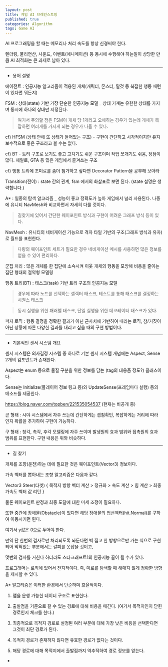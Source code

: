 ```yaml
---
layout: post
title: 게임 AI 브레인스토밍
published: true
categories: Algorithm
tags: Game AI
---
```


AI 프로그래밍을 할 때는 메모리나 처리 속도를 항상 신경써야 한다.

렌더링, 물리연산, 사운드, 이벤트(애니메이션) 등 동시에 수행해야 하는일이 상당한 만큼 AI 최적화는 큰 과제로 남아 있다.

 - - - 

 - 용어 설명 

에이전트 : 인공지능 알고리즘이 적용된 개체(캐릭터, 몬스터, 탈것 등 복잡한 행동 패턴이 있다면 뭐든지)

FSM : 상태(state) 기반 가장 단순한 인공지능 모델 _ 상태 기계는 유한한 상태를 가지며 동시에 하나의 상태만 지정된다.

 > 여기서 주의할 점은 FSM이 개체 당 1개라고 오해하는 경우가 있는데 개체가 복잡하면 여러개를 가지게 되는 경우가 나올 수 있다.
 
 cf) HFSM (상태 안에 또 상태가 들어있는 구조) - 구현이 간단하고 시각적이지만 유지보수적으로 좋은 구조라고 볼 수는 없다.
 
 cf) BT - 트리 구조로 보기도 좋고 고치기도 쉬운 구조이며 작업 쪼개기도 쉬움, 장점이 많다. 헤일로, GTA 등 많은 게임에서 즐겨쓰는 구조
 
 cf) 행통 트리에 조미료를 좀더 첨가하고 싶다면 Decorator Pattern을 공부해 보아라
 
Transition(전이) : state 간의 관계, fsm 에서의 화살표로 보면 된다. (state 설명은 생략합니다.)

A* : 일종의 탐색 알고리즘 _ 성능이 좋고 정확도가 높아 게임에서 널리 사용된다. 나중에 유니티 NavMesh와 비교하면서 자세히 다룰 것이다.

> 길찾기에 있어서 간단한 웨이포인트 방식과 구현이 어려운 그래프 방식 등이 있다.

NavMesh : 유니티의 네비게이션 기능으로 격자 타일 기반의 구조(그래프 방식과 유자)로 월드를 표현한다. 
 > 다량의 웨이포인트 세트가 필요한 경우 네비게이션 메시를 사용하면 많은 정보를 얻을 수 있어 편리하다.

군집 처리 : 많은 개체를 한 집단에 소속시켜 이웃 개체의 행동을 모방해 비용을 줄이는 집단 형태의 절약형 모델링

행동 트리(BT) : 태스크(task) 기반 트리 구조의 인공지능 모델

> 경우에 따라 노드를 선택하는 셀렉터 태스크, 테스트를 통해 태스크를 결정하는 시퀀스 태스크

> 동시 실행을 위한 패러렐 태스크, 단일 실행을 위한 데코레이터 태스크가 있다.

퍼지 로직 : 행동 결정을 정확한 결과가 아닌 근사치에 기반하여 내리는 로직, 참/거짓이 아닌 상황에 따른 다양한 결과를 내리고 싶을 때의 구현 방법이다.

 - - -
 
 - 기본적인 센서 시스템 개요

센서 시스템은 의사결정 시스템 중 하나로 기본 센서 시스템 개념에는 Aspect, Sense 2개의 컴포넌트가 존재한다.

Aspect는 enum 등으로 물질 구분을 위한 정보를 담는 (tag의 대용품 정도?) 클래스이다.

Sense는 Initialize(플레이어 정보 링크 등)와 UpdateSense(프레임마다 실행) 등의 메소드를 제공한다.

https://blog.naver.com/topben/221535054537 (현재는 비공개 중)

콘 형태 : 시야 시스템에서 자주 쓰는데 간단하게는 겹침확인, 복잡하게는 거리에 따라 인지 확률을 추가하여 구현이 가능하다.

구 형태 : 청각, 촉각, 후각 모델링에 자주 쓰이며 발생원의 효과 범위와 접촉원의 효과 범위를 표현한다. 구현 내용은 위와 비슷하다.

 - - - 
 
 - 길 찾기
 
 개체를 조향(운전)하는 데에 필요한 것은 웨이포인트(Vector3) 정보이다.
 
 가속 벡터를 뽑아내는 조향 알고리즘은 다음과 같다.
 
 Vector3 Steer(타겟) { 목적지 방향 벡터 계산 > 정규화 > 속도 계산 > 힘 계산 > 최종 가속도 벡터 값 리턴 }
 
 물론 웨이포인트 판정과 최종 도달에 대한 미세 조정이 필요하다.
 
 또한 중간에 장애물(Obstacle)이 있다면 해당 장애물의 법선벡터(hit.Normal)를 구하여 이동시키면 된다.
 
 여기서 y값은 0으로 두어야 한다.

 만약 단 한번의 검사로만 처리되도록 놔둔다면 벽 집고 한 방향으로만 가는 식으로 구현되어 막혀있는 부분에서는 갈피를 못잡을 것이고, 
 
 몇번의 검사를 거친다 하더라도 스타크래프트1의 인공지능 꼴이 될 수가 있다.
 
 프로그래머는 로직에 있어서 전지적이다. 즉, 미로를 탐색할 때 해매지 않게 정확한 방향을 제시할 수 있다.
 
 A* 알고리즘은 이러한 환경에서 단순하며 효율적이다.
 
  1. 맵을 운행 가능한 데이터 구조로 표현한다.
  
  2. 출발점을 기준으로 갈 수 있는 경로에 대해 비용을 매긴다. (여기서 목적지인지 닫힌경로인지 체크를 한다.)
  
  3. 최종적으로 목적지 경로로 설정된 여러 부분에 대해 가장 낮은 비용을 선택한다면 그것이 최단 경로가 된다.
  
  4. 목적지 경로가 존재하지 않다면 유효한 경로가 없다는 것이다.
  
  5. 해당 경로에 대해 목적지에서 출발점까지 역추적하여 경로 정보를 얻는다.
 
 
 
 
 - 
